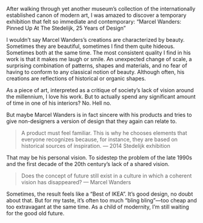 After walking through yet another museum’s collection of the internationally established canon of modern art, I was amazed to discover a temporary exhibition that felt so immediate and contemporary: “Marcel Wanders: Pinned Up At The Stedelijk, 25 Years of Design”

I wouldn’t say Marcel Wanders’s creations are characterized by beauty. Sometimes they are beautiful, sometimes I find them quite hideous. Sometimes both at the same time. The most consistent quality I find in his work is that it makes me laugh or smile. An unexpected change of scale, a surprising combination of patterns, shapes and materials, and no fear of having to conform to any classical notion of beauty. Although often, his creations are reflections of historical or organic shapes.

As a piece of art, interpreted as a critique of society’s lack of vision around the millennium, I love his work. But to actually spend any significant amount of time in one of his interiors? No. Hell no.

But maybe Marcel Wanders is in fact sincere with his products and tries to give non-designers a version of design that they again can relate to.

> A product must feel familiar. This is why he chooses elements that everyone recognizes because, for instance, they are based on historical sources of inspiration.
> — 2014 Stedelijk exhibition

That may be his personal vision. To sidestep the problem of the late 1990s and the first decade of the 20th century’s lack of a shared vision.

> Does the concept of future still exist in a culture in which a coherent vision has disappeared?
> — Marcel Wanders

Sometimes, the result feels like a “Best of IKEA”. It’s good design, no doubt about that. But for my taste, it’s often too much “bling bling”—too cheap and too extravagant at the same time. As a child of modernity, I’m still waiting for the good old future.